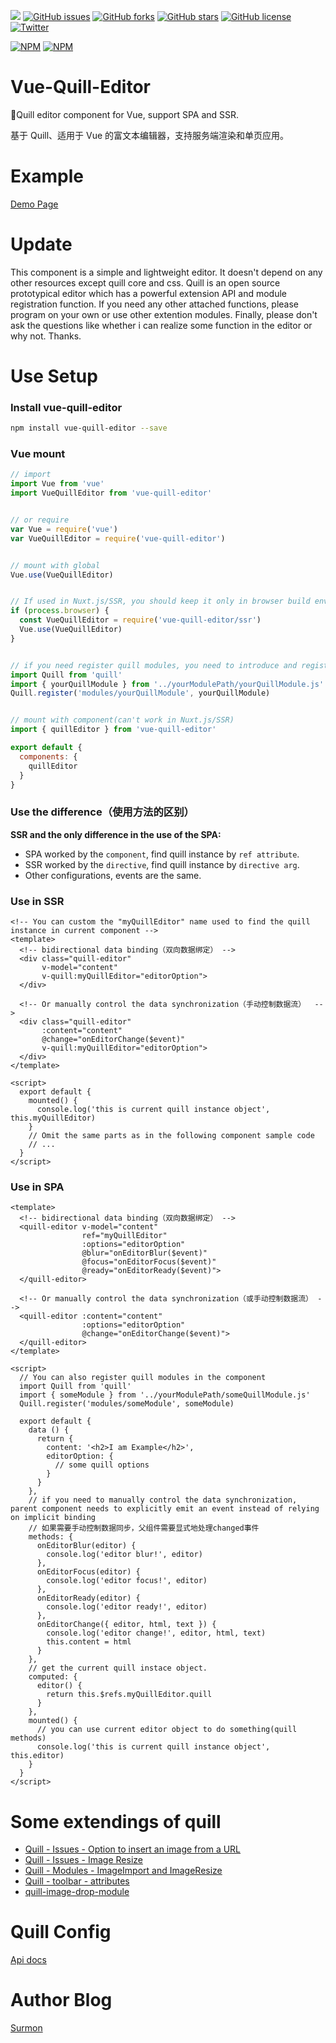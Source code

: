 [![](https://badge.juejin.im/entry/5852b6fc61ff4b006c89b49d/likes.svg?style=flat-square)](https://juejin.im/entry/5852b6fc61ff4b006c89b49d/detail)
[![GitHub issues](https://img.shields.io/github/issues/surmon-china/vue-quill-editor.svg?style=flat-square)](https://github.com/surmon-china/vue-quill-editor/issues)
[![GitHub forks](https://img.shields.io/github/forks/surmon-china/vue-quill-editor.svg?style=flat-square)](https://github.com/surmon-china/vue-quill-editor/network)
[![GitHub stars](https://img.shields.io/github/stars/surmon-china/vue-quill-editor.svg?style=flat-square)](https://github.com/surmon-china/vue-quill-editor/stargazers)
[![GitHub license](https://img.shields.io/badge/license-MIT-blue.svg?style=flat-square)](https://raw.githubusercontent.com/surmon-china/vue-quill-editor/master/LICENSE)
[![Twitter](https://img.shields.io/twitter/url/https/github.com/surmon-china/vue-quill-editor.svg?style=social?style=flat-square)](https://twitter.com/intent/tweet?url=https://github.com/surmon-china/vue-quill-editor)

[![NPM](https://nodei.co/npm/vue-quill-editor.png?downloads=true&downloadRank=true&stars=true)](https://nodei.co/npm/vue-quill-editor/)
[![NPM](https://nodei.co/npm-dl/vue-quill-editor.png?months=9&height=3)](https://nodei.co/npm/vue-quill-editor/)


# Vue-Quill-Editor
🍡Quill editor component for Vue, support SPA and SSR.

基于 Quill、适用于 Vue 的富文本编辑器，支持服务端渲染和单页应用。


# Example
[Demo Page](https://surmon-china.github.io/vue-quill-editor/)

# Update
This component is a simple and lightweight editor. It doesn't depend on any other resources except quill core and css. Quill is an open source prototypical editor which has a powerful extension API and module registration function. If you need any other attached functions, please program on your own or use other extention modules. Finally, please don't ask the questions like whether i can realize some function in the editor or why not. Thanks.


# Use Setup

### Install vue-quill-editor

``` bash
npm install vue-quill-editor --save
```


### Vue mount

``` javascript
// import
import Vue from 'vue'
import VueQuillEditor from 'vue-quill-editor'


// or require
var Vue = require('vue')
var VueQuillEditor = require('vue-quill-editor')


// mount with global
Vue.use(VueQuillEditor)


// If used in Nuxt.js/SSR, you should keep it only in browser build environment
if (process.browser) {
  const VueQuillEditor = require('vue-quill-editor/ssr')
  Vue.use(VueQuillEditor)
}


// if you need register quill modules, you need to introduce and register before the vue program is instantiated
import Quill from 'quill'
import { yourQuillModule } from '../yourModulePath/yourQuillModule.js'
Quill.register('modules/yourQuillModule', yourQuillModule)


// mount with component(can't work in Nuxt.js/SSR)
import { quillEditor } from 'vue-quill-editor'

export default {
  components: {
    quillEditor
  }
}
```

### Use the difference（使用方法的区别）

**SSR and the only difference in the use of the SPA:**
- SPA worked by the `component`, find quill instance by `ref attribute`.
- SSR worked by the `directive`, find quill instance by `directive arg`.
- Other configurations, events are the same.

### Use in SSR

``` vue
<!-- You can custom the "myQuillEditor" name used to find the quill instance in current component -->
<template>
  <!-- bidirectional data binding（双向数据绑定） -->
  <div class="quill-editor" 
       v-model="content"
       v-quill:myQuillEditor="editorOption">
  </div>

  <!-- Or manually control the data synchronization（手动控制数据流）  -->
  <div class="quill-editor" 
       :content="content"
       @change="onEditorChange($event)"
       v-quill:myQuillEditor="editorOption">
  </div>
</template>

<script>
  export default {
    mounted() {
      console.log('this is current quill instance object', this.myQuillEditor)
    }
    // Omit the same parts as in the following component sample code
    // ...
  }
</script>
```


### Use in SPA

``` vue
<template>
  <!-- bidirectional data binding（双向数据绑定） -->
  <quill-editor v-model="content"
                ref="myQuillEditor"
                :options="editorOption"
                @blur="onEditorBlur($event)"
                @focus="onEditorFocus($event)"
                @ready="onEditorReady($event)">
  </quill-editor>

  <!-- Or manually control the data synchronization（或手动控制数据流） -->
  <quill-editor :content="content"
                :options="editorOption"
                @change="onEditorChange($event)">
  </quill-editor>
</template>

<script>
  // You can also register quill modules in the component
  import Quill from 'quill'
  import { someModule } from '../yourModulePath/someQuillModule.js'
  Quill.register('modules/someModule', someModule)
  
  export default {
    data () {
      return {
        content: '<h2>I am Example</h2>',
        editorOption: {
          // some quill options
        }
      }
    },
    // if you need to manually control the data synchronization, parent component needs to explicitly emit an event instead of relying on implicit binding
    // 如果需要手动控制数据同步，父组件需要显式地处理changed事件
    methods: {
      onEditorBlur(editor) {
        console.log('editor blur!', editor)
      },
      onEditorFocus(editor) {
        console.log('editor focus!', editor)
      },
      onEditorReady(editor) {
        console.log('editor ready!', editor)
      },
      onEditorChange({ editor, html, text }) {
        console.log('editor change!', editor, html, text)
        this.content = html
      }
    },
    // get the current quill instace object.
    computed: {
      editor() {
        return this.$refs.myQuillEditor.quill
      }
    },
    mounted() {
      // you can use current editor object to do something(quill methods)
      console.log('this is current quill instance object', this.editor)
    }
  }
</script>
```

# Some extendings of quill
- [Quill - Issues - Option to insert an image from a URL](https://github.com/quilljs/quill/issues/893)
- [Quill - Issues - Image Resize](https://github.com/quilljs/quill/issues/104)
- [Quill - Modules - ImageImport and ImageResize](https://www.webpackbin.com/bins/-Ket3Oz1330Cy0MbddU3)
- [Quill - toolbar - attributes](https://github.com/quilljs/quill/issues/1084)
- [quill-image-drop-module](https://github.com/kensnyder/quill-image-drop-module)


# Quill Config
[Api docs](https://quilljs.com/docs/quickstart/)


# Author Blog
[Surmon](https://surmon.me)
